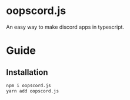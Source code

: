 # oopscord.js
An easy way to make discord apps in typescript.

# Guide
## Installation
```sh
npm i oopscord.js
yarn add oopscord.js
```